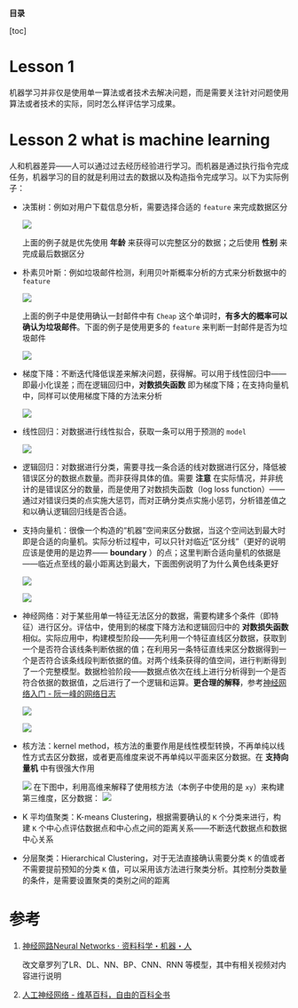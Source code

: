 **目录**

[toc]

# Lesson 1
机器学习并非仅是使用单一算法或者技术去解决问题，而是需要关注针对问题使用算法或者技术的实际，同时怎么样评估学习成果。

# Lesson 2 what is machine learning
人和机器差异——人可以通过过去经历经验进行学习。而机器是通过执行指令完成任务，机器学习的目的就是利用过去的数据以及构造指令完成学习。以下为实际例子：

* 决策树：例如对用户下载信息分析，需要选择合适的 `feature` 来完成数据区分
	
	![](img/decision_tree_example.png)
	
	上面的例子就是优先使用 **年龄** 来获得可以完整区分的数据；之后使用 **性别** 来完成最后数据区分

* 朴素贝叶斯：例如垃圾邮件检测，利用贝叶斯概率分析的方式来分析数据中的 `feature`

	![](img/bayes_example.png)

	上面的例子中是使用确认一封邮件中有 `Cheap` 这个单词时，**有多大的概率可以确认为垃圾邮件**。下面的例子是使用更多的 `feature` 来判断一封邮件是否为垃圾邮件
	
	![](img/bayes_example_1.png)
	
* 梯度下降：不断迭代降低误差来解决问题，获得解。可以用于线性回归中——即最小化误差；而在逻辑回归中，**对数损失函数** 即为梯度下降；在支持向量机中，同样可以使用梯度下降的方法来分析

	![](img/gradient_descent_example.png)

* 线性回归：对数据进行线性拟合，获取一条可以用于预测的 `model`

	![](img/linear_regression.png)

* 逻辑回归：对数据进行分类，需要寻找一条合适的线对数据进行区分，降低被错误区分的数据点数量。而非获得具体的值。需要 **注意** 在实际情况，并非统计的是错误区分的数量，而是使用了对数损失函数（log loss function）——通过对错误归类的点实施大惩罚，而对正确分类点实施小惩罚，分析错差值之和以确认逻辑回归线是否合适。

* 支持向量机：很像一个构造的“机器”空间来区分数据，当这个空间达到最大时即是合适的向量机。实际分析过程中，可以只针对临近“区分线”（更好的说明应该是使用的是边界—— **boundary** ）的点；这里判断合适向量机的依据是——临近点至线的最小距离达到最大，下面图例说明了为什么黄色线条更好

	![](img/support_vector_machine_example.png)

	![](img/support_vector_machine_example_1.png)

* 神经网络：对于某些用单一特征无法区分的数据，需要构建多个条件（即特征）进行区分。评估中，使用到的梯度下降方法和逻辑回归中的 **对数损失函数** 相似。实际应用中，构建模型阶段——先利用一个特征直线区分数据，获取到一个是否符合该线条判断依据的值；在利用另一条特征直线来区分数据得到一个是否符合该条线段判断依据的值。对两个线条获得的值空间，进行判断得到了一个完整模型。数据检验阶段——数据点依次在线上进行分析得到一个是否符合依据的数据值，之后进行了一个逻辑和运算。**更合理的解释**，参考[神经网络入门 - 阮一峰的网络日志](http://www.ruanyifeng.com/blog/2017/07/neural-network.html)

	![](img/neural_network_example.png)
	
	![](img/neural_network_example_1.png)

* 核方法：kernel method，核方法的重要作用是线性模型转换，不再单纯以线性方式去区分数据，或者更高维度来说不再单纯以平面来区分数据。在 **支持向量机** 中有很强大作用

	![](img/kernel_method.png)
	在下图中，利用高维来解释了使用核方法（本例子中使用的是 `xy`）来构建第三维度，区分数据：
	![](img/kernel_method_1.png	)

* K 平均值聚类：K-means Clustering，根据需要确认的 `K` 个分类来进行，构建 `K` 个中心点评估数据点和中心点之间的距离关系——不断迭代数据点和数据中心关系

* 分层聚类：Hierarchical Clustering，对于无法直接确认需要分类 `K` 的值或者不需要提前预知的分类 `K` 值，可以采用该方法进行聚类分析。其控制分类数量的条件，是需要设置聚类的类别之间的距离

# 参考
1. [神经网路Neural Networks · 资料科学・机器・人](https://brohrer.mcknote.com/zh-Hant/how_machine_learning_works/how_neural_networks_work.html)

	改文章罗列了LR、DL、NN、BP、CNN、RNN 等模型，其中有相关视频对内容进行说明
	
2. [人工神经网络 - 维基百科，自由的百科全书](https://zh.wikipedia.org/wiki/%E4%BA%BA%E5%B7%A5%E7%A5%9E%E7%BB%8F%E7%BD%91%E7%BB%9C)	
